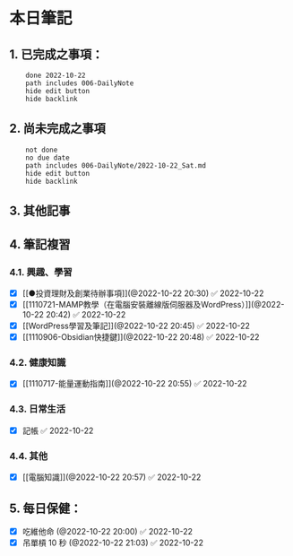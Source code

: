 
# 本日筆記

## 1. 已完成之事項：
```tasks
	done 2022-10-22
	path includes 006-DailyNote
	hide edit button 
	hide backlink
```

## 2. 尚未完成之事項
```tasks
	not done
	no due date
	path includes 006-DailyNote/2022-10-22_Sat.md
	hide edit button 
	hide backlink
```

## 3. 其他記事

## 4. 筆記複習
### 4.1. 興趣、學習
- [x] [[●投資理財及創業待辦事項]](@2022-10-22 20:30) ✅ 2022-10-22
- [x] [[1110721-MAMP教學（在電腦安裝離線版伺服器及WordPress）]](@2022-10-22 20:42) ✅ 2022-10-22
- [x] [[WordPress學習及筆記]](@2022-10-22 20:45) ✅ 2022-10-22
- [x] [[1110906-Obsidian快捷鍵]](@2022-10-22 20:48) ✅ 2022-10-22

### 4.2. 健康知識
- [x] [[1110717-能量運動指南]](@2022-10-22 20:55) ✅ 2022-10-22

### 4.3. 日常生活
- [x] 記帳 ✅ 2022-10-22

### 4.4. 其他
- [x] [[電腦知識]](@2022-10-22 20:57) ✅ 2022-10-22

## 5. 每日保健：
- [x] 吃維他命 (@2022-10-22 20:00) ✅ 2022-10-22
- [x] 吊單槓 10 秒 (@2022-10-22 21:03) ✅ 2022-10-22
